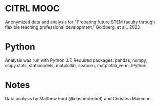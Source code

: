 # CITRL MOOC

Anonymized data and analysis for "Preparing future STEM faculty through flexible teaching professional development," Goldberg, et al., 2023.

# Python

Analysis was run with Python 3.7.  Required packages: pandas, numpy, scipy.stats, statsmodels, matplotlib, seaborn, matplotlib_venn, IPython.

# Notes

Data analysis by Matthew Ford (@dashdotrobot) and Christina Maimone.